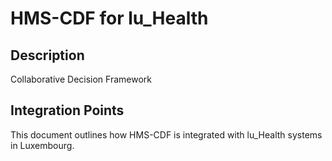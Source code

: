 # HMS-CDF for lu_Health

## Description

Collaborative Decision Framework

## Integration Points

This document outlines how HMS-CDF is integrated with lu_Health systems in Luxembourg.
